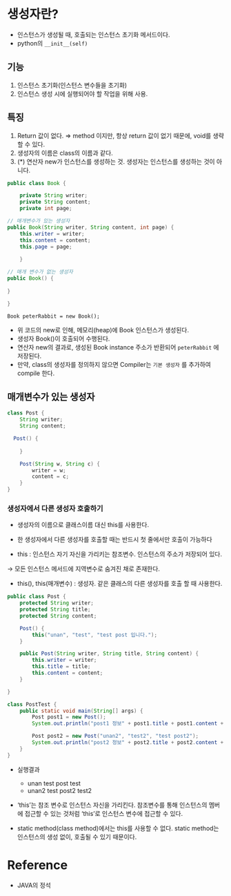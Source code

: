 # 생성자란?

- 인스턴스가 생성될  때, 호출되는 인스턴스 초기화 메서드이다.
- python의 `__init__(self)`

## 기능

1. 인스턴스 초기화(인스턴스 변수들을 초기화)
2. 인스턴스 생성 시에 실행되어야 할 작업을 위해 사용.

## 특징

1. Return 값이 없다. ⇒ method 이지만, 항상 return 값이 없기 때문에, void를 생략할 수 있다.
2. 생성자의 이름은 class의 이름과 같다.
3. (*) 연산자 new가 인스턴스를 생성하는 것. 생성자는 인스턴스를 생성하는 것이 아니다.

```java
public class Book {

	private String writer;
	private String content;
	private int page;

// 매개변수가 있는 생성자
public Book(String writer, String content, int page) {
	this.writer = writer;
	this.content = content;
	this.page = page;
	
	}

// 매개 변수가 없는 생성자
public Book() {
	
}

}
```

`Book peterRabbit = new Book();` 

- 위 코드의 new로 인해, 메모리(heap)에 Book 인스턴스가 생성된다.
- 생성자 Book()이 호출되어 수행된다.
- 연산자 new의 결과로, 생성된 Book instance 주소가 반환되어 `peterRabbit` 에 저장된다.
- 만약, class의 생성자를 정의하지 않으면 Compiler는 `기본 생성자` 를 추가하여 compile 한다.

## 매개변수가 있는 생성자

```java
class Post {
	String writer;
	String content;

  Post() {
		
	}

	Post(String w, String c) {
		writer = w;
		content = c;
	}
}
```

### 생성자에서 다른 생성자 호출하기

- 생성자의 이름으로 클래스이름 대신 this를 사용한다.
- 한 생성자에서 다른 생성자를 호출할 때는 반드시 첫 줄에서만 호출이 가능하다

- this : 인스턴스 자기 자신을 가리키는 참조변수. 인스턴스의 주소가 저장되어 있다.

→ 모든 인스턴스  메서드에 지역변수로 숨겨진 채로 존재한다.

- this(), this(매개변수) : 생성자. 같은 클래스의 다른 생성자를 호출 할 때 사용한다.

```java
public class Post {
    protected String writer;
    protected String title;
    protected String content;

    Post() {
        this("unan", "test", "test post 입니다.");
    }

    public Post(String writer, String title, String content) {
        this.writer = writer;
        this.title = title;
        this.content = content;
    }

}

class PostTest {
    public static void main(String[] args) {
        Post post1 = new Post();
        System.out.println("post1 정보" + post1.title + post1.content + post1.writer);

        Post post2 = new Post("unan2", "test2", "test post2");
        System.out.println("post2 정보" + post2.title + post2.content + post2.writer);
    }
}
```

- 실행결과
    - unan test post test
    - unan2 test post2 test2
    
- ‘this’는 참조 변수로 인스턴스 자신을 가리킨다. 참조변수를 통해 인스턴스의 멤버에 접근할 수 있는 것처럼 ‘this’로 인스턴스 변수에 접근할 수 있다.
- static method(class method)에서는 this를 사용할 수 없다. static method는 인스턴스의 생성 없이, 호출될 수 있기 때문이다.

# Reference

- JAVA의 정석
